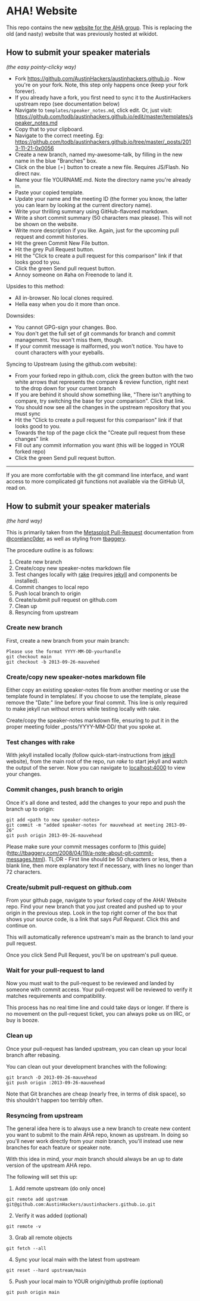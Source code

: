 AHA! Website
==

This repo contains the new [website for the AHA
group](http://takeonme.org). This is
replacing the old (and nasty) website that was previously hosted at wikidot.

How to submit your speaker materials
--
*(the easy pointy-clicky way)*


  * Fork https://github.com/AustinHackers/austinhackers.github.io . Now you're on your fork. Note, this step only happens once (keep your fork forever).
  * If you already have a fork, you first need to sync it to the AustinHackers upstream repo (see documentation below)
  * Navigate to `templates/speaker_notes.md`, click edit. Or, just visit: https://github.com/todb/austinhackers.github.io/edit/master/templates/speaker_notes.md
  * Copy that to your clipboard.
  * Navigate to the correct meeting. Eg: https://github.com/todb/austinhackers.github.io/tree/master/_posts/2013-11-21-0x0056
  * Create a new branch, named my-awesome-talk, by filling in the new name in the blue "Branches" box.
  * Click on the blue `[+]` button to create a new file. Requires JS/Flash. No direct nav.
  * Name your file YOURNAME.md. Note the directory name you're already in.
  * Paste your copied template.
  * Update your name and the meeting ID (the former you know, the latter you can learn by looking at the current directory name).
  * Write your thrilling summary using GitHub-flavored markdown.
  * Write a short commit summary (50 characters max please). This will not be shown on the website.
  * Write more description if you like. Again, just for the upcoming pull request and commit histories.
  * Hit the green Commit New File button.
  * Hit the grey Pull Request button.
  * Hit the "Click to create a pull request for this comparison" link if that looks good to you.
  * Click the green Send pull request button.
  * Annoy someone on #aha on Freenode to land it.

Upsides to this method:

  * All in-browser. No local clones required.
  * Hella easy when you do it more than once.

Downsides:

  * You cannot GPG-sign your changes. Boo.
  * You don't get the full set of git commands for branch and commit management. You won't miss them, though.
  * If your commit message is malformed, you won't notice. You have to count characters with your eyeballs.

Syncing to Upstream (using the github.com website):
  * From your forked repo in github.com, click the green button with the two white arrows that represents the compare & review function, right next to the drop down for your current branch
  * If you are behind it should show something like, "There isn't anything to compare, try switching the base for your comparison". Click that link.
  * You should now see all the changes in the upstream  repository that you must sync
  * Hit the "Click to create a pull request for this comparison" link if that looks good to you.
  * Towards the top of the page click the "Create pull request from these changes" link
  * Fill out any commit information you want (this will be logged in YOUR forked repo)
  * Click the green Send pull request button.

----

If you are more comfortable with the git command line interface, and want access to more complicated git functions not available via the GitHub UI, read on.

How to submit your speaker materials
--
*(the hard way)*


This is primarily taken from the [Metasploit
Pull-Request](https://github.com/rapid7/metasploit-framework/wiki/Setting-Up-a-Metasploit-Development-Environment#wiki-pull) documentation
from [@corelanc0der](https://github.com/corelanc0d3r), as well as styling from
[tbaggery](http://tbaggery.com/2008/04/19/a-note-about-git-commit-messages.html). 

The procedure outline is as follows:

1. Create new branch
2. Create/copy new speaker-notes markdown file
3. Test changes locally with
	 [rake](https://github.com/AustinHackers/austinhackers.github.io/blob/main/Rakefile) (requires
	 [jekyll](http://jekyllrb.com/) and components be installed).
4. Commit changes to local repo
5. Push local branch to origin
6. Create/submit pull request on github.com
7. Clean up
8. Resyncing from upstream

### Create new branch
First, create a new branch from your main branch:

```
Please use the format YYYY-MM-DD-yourhandle
git checkout main 
git checkout -b 2013-09-26-mauvehed
```

### Create/copy new speaker-notes markdown file
Either copy an existing speaker-notes file from another meeting or use
the template found in templates/. If you choose to use the template,
please remove the "Date:" line before your final commit. This line is
only required to make jekyll run without errors while testing locally
with rake.

Create/copy the speaker-notes markdown file, ensuring to put it in the
proper meeting folder \_posts/YYYY-MM-DD/ that you spoke at.

### Test changes with rake
With jekyll installed locally (follow quick-start-instructions from
[jekyll](jekyllrb.com) website), from the main root of the repo, run
*rake* to start jekyll and watch the output of the server. Now you can
navigate to [localhost:4000](http://localhost:4000) to view your changes.

### Commit changes, push branch to origin
Once it's all done and tested, add the changes to your repo and push
the branch up to origin:

```
git add <path to new speaker-notes>
git commit -m "added speaker-notes for mauvehead at meeting 2013-09-26"
git push origin 2013-09-26-mauvehead
```

Please make sure your commit messages conform to [this guide]
(http://tbaggery.com/2008/04/19/a-note-about-git-commit-messages.html).
TL;DR - First line should be 50 characters or less, then a blank line,
then more explanatory text if necessary, with lines no longer than 72
characters.

### Create/submit pull-request on github.com
From your github page, navigate to your forked copy of the AHA! Website
repo. Find your new branch that you just created and pushed up to your
origin in the previous step. Look in the top right corner of the box
that shows your source code, is a link that says *Pull Request*. Click
this and continue on.

This will automatically reference upstream's main as the branch to
land your pull request.

Once you click Send Pull Request, you'll be on upstream's pull queue.

### Wait for your pull-request to land
Now you must wait to the pull-request to be reviewed and landed by
someone with commit access. Your pull-request will be reviewed to verify
it matches requirements and compatibility.

This process has no real time line and could take days or longer. If
there is no movement on the pull-request ticket, you can always poke us
on IRC, or buy is booze.

### Clean up
Once your pull-request has landed upstream, you can clean up your local
branch after rebasing.

You can clean out your development branches with the following:

```
git branch -D 2013-09-26-mauvehead
git push origin :2013-09-26-mauvehead
```

Note that Git branches are cheap (nearly free, in terms of disk space),
so this shouldn't happen too terribly often.

### Resyncing from upstream
The general idea here is to always use a new branch to create new
content you want to submit to the main AHA repo, known as upstream. In
doing so you'll never work directly from your *main* branch, you'll
instead use new branches for each feature or speaker note.

With this idea in mind, your *main* branch should always be an up to
date version of the upstream AHA repo.

The following will set this up:

1. Add remote upstream (do only once)
```
git remote add upstream git@github.com:AustinHackers/austinhackers.github.io.git
```

2. Verify it was added (optional)
```
git remote -v
```

3. Grab all remote objects
```
git fetch --all
```

4. Sync your local main with the latest from upstream
```
git reset --hard upstream/main
```

5. Push your local main to YOUR origin/github profile (optional)
```
git push origin main 
```

